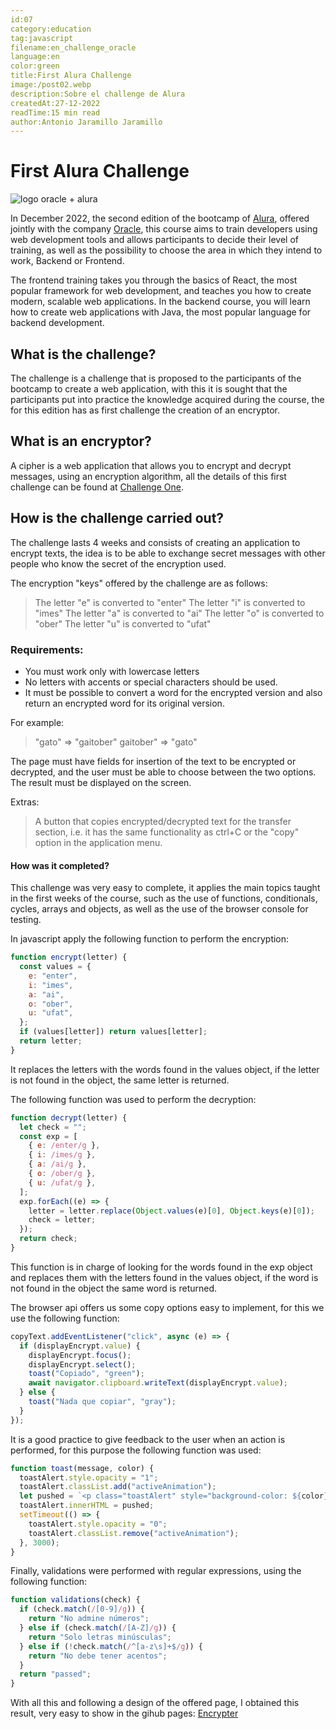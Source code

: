 ```yaml
---
id:07
category:education
tag:javascript
filename:en_challenge_oracle
language:en
color:green
title:First Alura Challenge
image:/post02.webp
description:Sobre el challenge de Alura
createdAt:27-12-2022
readTime:15 min read
author:Antonio Jaramillo Jaramillo
---
```

# First Alura Challenge
![logo oracle + alura](https://backendblog.fly.dev/api/v2/images/articles/post02.webp)

In December 2022, the second edition of the bootcamp of [Alura](https://app.aluracursos.com), offered jointly with the company [Oracle](www.oracle.com), this course aims to train developers using web development tools and allows participants to decide their level of training, as well as the possibility to choose the area in which they intend to work, Backend or Frontend.

The frontend training takes you through the basics of React, the most popular framework for web development, and teaches you how to create modern, scalable web applications. In the backend course, you will learn how to create web applications with Java, the most popular language for backend development.

## What is the challenge?
The challenge is a challenge that is proposed to the participants of the bootcamp to create a web application, with this it is sought that the participants put into practice the knowledge acquired during the course, the for this edition has as first challenge the creation of an encryptor.

## What is an encryptor?
A cipher is a web application that allows you to encrypt and decrypt messages, using an encryption algorithm, all the details of this first challenge can be found at [Challenge One](https://www.aluracursos.com/challenges/challenge-one-logica/sprint01-construye-un-encriptador-texto-con-javascript).

## How is the challenge carried out?
The challenge lasts 4 weeks and consists of creating an application to encrypt texts, the idea is to be able to exchange secret messages with other people who know the secret of the encryption used.

The encryption "keys" offered by the challenge are as follows:

> The letter "e" is converted to "enter"
> The letter "i" is converted to "imes"
> The letter "a" is converted to "ai"
> The letter "o" is converted to "ober"
> The letter "u" is converted to "ufat"


### Requirements:

- You must work only with lowercase letters
- No letters with accents or special characters should be used.
- It must be possible to convert a word for the encrypted version and also return an encrypted word for its original version.

For example:
> "gato" => "gaitober"
> gaitober" => "gato"

The page must have fields for
insertion of the text to be encrypted or decrypted, and the user must be able to choose between the two options.
The result must be displayed on the screen.

Extras:
> A button that copies encrypted/decrypted text for the transfer section, i.e. it has the same functionality as ctrl+C or the "copy" option in the application menu.

#### How was it completed?
This challenge was very easy to complete, it applies the main topics taught in the first weeks of the course, such as the use of functions, conditionals, cycles, arrays and objects, as well as the use of the browser console for testing.

In javascript apply the following function to perform the encryption:

```javascript
function encrypt(letter) {
  const values = {
    e: "enter",
    i: "imes",
    a: "ai",
    o: "ober",
    u: "ufat",
  };
  if (values[letter]) return values[letter];
  return letter;
}
```
It replaces the letters with the words found in the values object, if the letter is not found in the object, the same letter is returned.

The following function was used to perform the decryption:


```javascript
function decrypt(letter) {
  let check = "";
  const exp = [
    { e: /enter/g },
    { i: /imes/g },
    { a: /ai/g },
    { o: /ober/g },
    { u: /ufat/g },
  ];
  exp.forEach((e) => {
    letter = letter.replace(Object.values(e)[0], Object.keys(e)[0]);
    check = letter;
  });
  return check;
}
```
This function is in charge of looking for the words found in the exp object and replaces them with the letters found in the values object, if the word is not found in the object the same word is returned.

The browser api offers us some copy options easy to implement, for this we use the following function:

```javascript
copyText.addEventListener("click", async (e) => {
  if (displayEncrypt.value) {
    displayEncrypt.focus();
    displayEncrypt.select();
    toast("Copiado", "green");
    await navigator.clipboard.writeText(displayEncrypt.value);
  } else {
    toast("Nada que copiar", "gray");
  }
});
```

It is a good practice to give feedback to the user when an action is performed, for this purpose the following function was used:

```javascript
function toast(message, color) {
  toastAlert.style.opacity = "1";
  toastAlert.classList.add("activeAnimation");
  let pushed = `<p class="toastAlert" style="background-color: ${color};">${message}</p>`;
  toastAlert.innerHTML = pushed;
  setTimeout(() => {
    toastAlert.style.opacity = "0";
    toastAlert.classList.remove("activeAnimation");
  }, 3000);
}
```
Finally, validations were performed with regular expressions, using the following function:

```javascript
function validations(check) {
  if (check.match(/[0-9]/g)) {
    return "No admine números";
  } else if (check.match(/[A-Z]/g)) {
    return "Solo letras minúsculas";
  } else if (!check.match(/^[a-z\s]+$/g)) {
    return "No debe tener acentos";
  }
  return "passed";
}
```

With all this and following a design of the offered page, I obtained this result, very easy to show in the gihub pages: [Encrypter](https://drako9159.github.io/encryptorByDrako/)